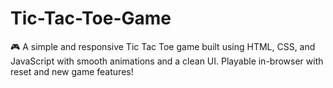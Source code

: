 # Tic-Tac-Toe-Game
🎮 A simple and responsive Tic Tac Toe game built using HTML, CSS, and JavaScript with smooth animations and a clean UI. Playable in-browser with reset and new game features!
